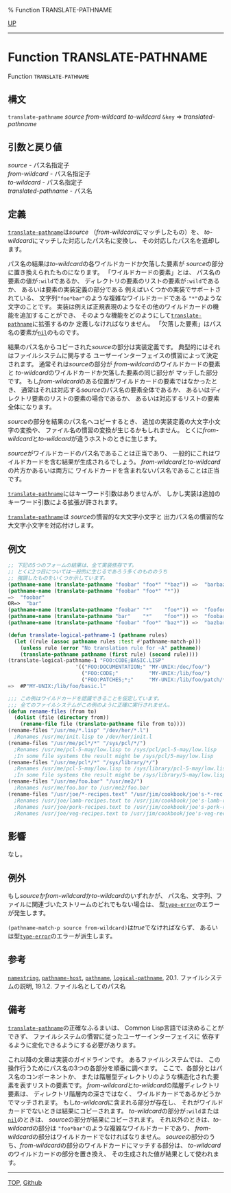 % Function TRANSLATE-PATHNAME

[UP](19.4.html)  

---

# Function **TRANSLATE-PATHNAME**


Function `TRANSLATE-PATHNAME`


## 構文

`translate-pathname` *source* *from-wildcard* *to-wildcard* `&key`
 => *translated-pathname*


## 引数と戻り値

*source* - パス名指定子  
*from-wildcard* - パス名指定子  
*to-wildcard* - パス名指定子  
*translated-pathname* - パス名


## 定義

[`translate-pathname`](19.4.translate-pathname.html)は*source*
（*from-wildcard*にマッチしたもの）を、
*to-wildcard*にマッチした対応したパス名に変換し、
その対応したパス名を返却します。

パス名の結果は*to-wildcard*の各ワイルドカードか欠落した要素が
*source*の部分に置き換えられたものになります。
「ワイルドカードの要素」とは、
パス名の要素の値が`:wild`であるか、
ディレクトリの要素のリストの要素が`:wild`であるか、
あるいは要素の実装定義の部分である
例えばいくつかの実装でサポートされている、
文字列`"foo*bar"`のような複雑なワイルドカードである
`"*"`のような文字のことです。
実装は例えば正規表現のようなその他のワイルドカードの機能を追加することができ、
そのような機能をどのようにして[`translate-pathname`](19.4.translate-pathname.html)に拡張するのか
定義しなければなりません。
「欠落した要素」はパス名の要素が[`nil`](5.3.nil-variable.html)のものです。

結果のパス名からコピーされた*source*の部分は実装定義です。
典型的にはそれはファイルシステムに関与する
ユーザーインターフェイスの慣習によって決定されます。
通常それは*source*の部分が
*from-wildcard*のワイルドカードの要素と
*to-wildcard*のワイルドカードか欠落した要素の同じ部分が
マッチした部分です。
もし*from-wildcard*のある位置がワイルドカードの要素ではなかったとき、
通常はそれは対応する*source*のパス名の要素全体であるか、
あるいはディレクトリ要素のリストの要素の場合であるか、
あるいは対応するリストの要素全体になります。

*source*の部分を結果のパス名へコピーするとき、
追加の実装定義の大文字小文字の変換や、
ファイル名の慣習の変換が生じるかもしれません。
とくに*from-wildcard*と*to-wildcard*が違うホストのときに生じます。

*source*がワイルドカードのパス名であることは正当であり、
一般的にこれはワイルドカードを含む結果が生成されるでしょう。
*from-wildcard*と*to-wildcard*の片方かあるいは両方に
ワイルドカードを含まれないパス名であることは正当です。

[`translate-pathname`](19.4.translate-pathname.html)にはキーワード引数はありませんが、
しかし実装は追加のキーワード引数による拡張が許されます。

[`translate-pathname`](19.4.translate-pathname.html)は
*source*の慣習的な大文字小文字と
出力パス名の慣習的な大文字小文字を対応付けします。


## 例文

```lisp
;; 下記の5つのフォームの結果は、全て実装依存です。
;; とくに2つ目については一般的に生じるであろう多くのもののうち
;; 強調したものをいくつか示しています。
(pathname-name (translate-pathname "foobar" "foo*" "*baz")) =>  "barbaz"
(pathname-name (translate-pathname "foobar" "foo*" "*"))
=>  "foobar"
OR=>  "bar"
(pathname-name (translate-pathname "foobar" "*"    "foo*")) =>  "foofoobar"
(pathname-name (translate-pathname "bar"    "*"    "foo*")) =>  "foobar"
(pathname-name (translate-pathname "foobar" "foo*" "baz*")) =>  "bazbar"

(defun translate-logical-pathname-1 (pathname rules)
  (let ((rule (assoc pathname rules :test #'pathname-match-p)))
    (unless rule (error "No translation rule for ~A" pathname))
    (translate-pathname pathname (first rule) (second rule))))
(translate-logical-pathname-1 "FOO:CODE;BASIC.LISP"
                      '(("FOO:DOCUMENTATION;" "MY-UNIX:/doc/foo/")
                        ("FOO:CODE;"          "MY-UNIX:/lib/foo/")
                        ("FOO:PATCHES;*;"     "MY-UNIX:/lib/foo/patch/*/")))
=>  #P"MY-UNIX:/lib/foo/basic.l"

;;; この例はワイルドカードを認識できることを仮定しています。
;;; 全てのファイルシステムがこの例のように正確に実行されません。
(defun rename-files (from to)
  (dolist (file (directory from))
    (rename-file file (translate-pathname file from to))))
(rename-files "/usr/me/*.lisp" "/dev/her/*.l")
  ;Renames /usr/me/init.lisp to /dev/her/init.l
(rename-files "/usr/me/pcl*/*" "/sys/pcl/*/")
  ;Renames /usr/me/pcl-5-may/low.lisp to /sys/pcl/pcl-5-may/low.lisp
  ;In some file systems the result might be /sys/pcl/5-may/low.lisp
(rename-files "/usr/me/pcl*/*" "/sys/library/*/")
  ;Renames /usr/me/pcl-5-may/low.lisp to /sys/library/pcl-5-may/low.lisp
  ;In some file systems the result might be /sys/library/5-may/low.lisp
(rename-files "/usr/me/foo.bar" "/usr/me2/")
  ;Renames /usr/me/foo.bar to /usr/me2/foo.bar
(rename-files "/usr/joe/*-recipes.text" "/usr/jim/cookbook/joe's-*-rec.text")
  ;Renames /usr/joe/lamb-recipes.text to /usr/jim/cookbook/joe's-lamb-rec.text
  ;Renames /usr/joe/pork-recipes.text to /usr/jim/cookbook/joe's-pork-rec.text
  ;Renames /usr/joe/veg-recipes.text to /usr/jim/cookbook/joe's-veg-rec.text
```


## 影響

なし。


## 例外

もし*source*か*from-wildcard*か*to-wildcard*のいずれかが、
パス名、文字列、ファイルに関連づいたストリームのどれでもない場合は、
型[`type-error`](4.4.type-error.html)のエラーが発生します。

`(pathname-match-p source from-wildcard)`は*true*でなければならず、
あるいは型[`type-error`](4.4.type-error.html)のエラーが派生します。


## 参考

[`namestring`](19.4.namestring.html),
[`pathname-host`](19.4.pathname-host.html),
[`pathname`](19.4.pathname-system-class.html),
[`logical-pathname`](19.4.logical-pathname-system-class.html),
20.1. ファイルシステムの説明,
19.1.2. ファイル名としてのパス名


## 備考

[`translate-pathname`](19.4.translate-pathname.html)の正確なふるまいは、
Common Lisp言語では決めることができず、
ファイルシステムの慣習に従ったユーザーインターフェイスに
依存するように変化できるようにする必要があります。

これ以降の文章は実装のガイドラインです。
あるファイルシステムでは、
この操作行うためにパス名の3つの各部分を順番に調べます。
ここで、各部分とはパス名のコンポーネントか、
または階層型ディレクトリのような構造化された要素を表すリストの要素です。
*from-wildcard*と*to-wildcard*の階層ディレクトリ要素は、
ディレクトリ階層内の深さではなく、
ワイルドカードであるかどうかでマッチされます。
もし*to-wildcard*に含まれる部分が存在し、
それがワイルドカードでないときは結果にコピーされます。
*to-wildcard*の部分が`:wild`または[`nil`](5.3.nil-variable.html)のときは、
*source*の部分が結果にコピーされます。
それ以外のときは、*to-wildcard*の部分は
`"foo*bar"`のような複雑なワイルドカードであり、
*from-wildcard*の部分はワイルドカードでなければなりません。
*source*の部分のうち、*from-wildcard*の部分のワイルドカードにマッチする部分は、
*to-wildcard*のワイルドカードの部分を置き換え、
その生成された値が結果として使われます。


---
[TOP](index.html),  [Github](https://github.com/nptcl/npt-japanese)

